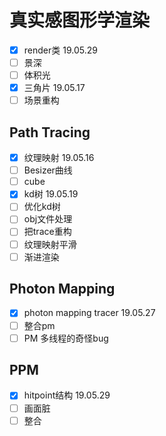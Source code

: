 # 真实感图形学渲染

- [x] render类 19.05.29
- [ ] 景深
- [ ] 体积光
- [x] 三角片 19.05.17
- [ ] 场景重构

## Path Tracing

- [x] 纹理映射 19.05.16
- [ ] Besizer曲线
- [ ] cube
- [x] kd树 19.05.19
- [ ] 优化kd树
- [ ] obj文件处理
- [ ] 把trace重构
- [ ] 纹理映射平滑
- [ ] 渐进渲染

## Photon Mapping

- [x] photon mapping tracer 19.05.27
- [ ] 整合pm
- [ ] PM 多线程的奇怪bug

## PPM
- [x] hitpoint结构 19.05.29
- [ ] 画面脏
- [ ] 整合

